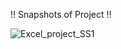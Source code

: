 !! Snapshots of Project !!

![Excel_project_SS1](https://github.com/Manjesh30Verma/Ecommerce_Excel_Project/assets/144987266/fa4f7440-da95-474a-b38b-d4dfeb17437b)
